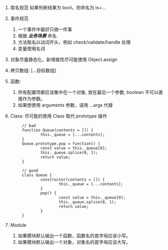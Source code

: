 1. 取名规范
   如果判断结果为 bool，则命名为 is+...
2. 事件规范
   1. 一个事件中最好只做一件事
   2. 根据 **_业务场景_** 命名
   3. 方法取名以动词开头，例如 check/validate/handle 处理
   4. 变量使用名词
3. 对象尽量静态化，新增属性尽可能使用 Object.assign
4. 拷贝数组: [...目标数组]
5. 函数:
   1. 所有配置项都应该集中在一个对象, 放在最后一个参数, boolean 不可以直接作为参数。
   2. 如果想使用 arguments 参数，请用 ...args 代替
6. Class: 尽可能的使用 Class 取代 prototype 操作

   ```
        // bad
        function Queue(contents = []) {
                this._queue = [...contents];
        }
        Queue.prototype.pop = function() {
                const value = this._queue[0];
                this._queue.splice(0, 1);
                return value;
        }

        // good
        class Queue {
                constructor(contents = []) {
                        this._queue = [...contents];
                }
                pop() {
                        const value = this._queue[0];
                        this._queue.splice(0, 1);
                        return value;
                }
        }
   ```

7. Module
   1. 如果模块默认输出一个函数，函数名的首字母应该小写。
   2. 如果模块默认输出一个对象，对象名的首字母应该大写。
